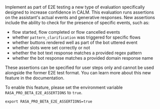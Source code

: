 Implement as part of E2E testing a new type of evaluation specifically designed to increase confidence in CALM.
This evaluation runs assertions on the assistant's actual events and generative responses. 
New assertions include the ability to check for the presence of specific events, such as:
- flow started, flow completed or flow cancelled events
- whether `pattern_clarification` was triggered for specific flows 
- whether buttons rendered well as part of the bot uttered event
- whether slots were set correctly or not
- whether the bot text response matches a provided regex pattern
- whether the bot response matches a provided domain response name

These assertions can be specified for user steps only and cannot be used alongside the former E2E test format.
You can learn more about this new feature in the documentation.

To enable this feature, please set the environment variable `RASA_PRO_BETA_E2E_ASSERTIONS` to `true`.
```
export RASA_PRO_BETA_E2E_ASSERTIONS=true
```
